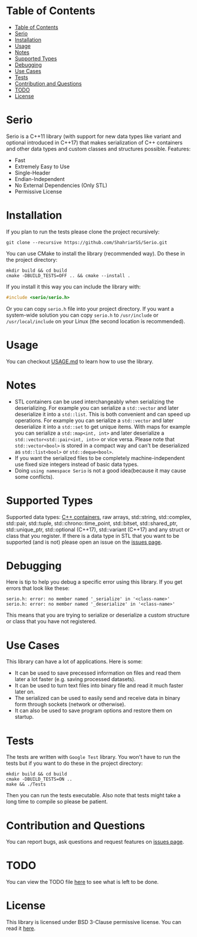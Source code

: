 # Table of Contents
- [Table of Contents](#table-of-contents)
- [Serio](#serio)
- [Installation](#installation)
- [Usage](#usage)
- [Notes](#notes)
- [Supported Types](#supported-types)
- [Debugging](#debugging)
- [Use Cases](#use-cases)
- [Tests](#tests)
- [Contribution and Questions](#contribution-and-questions)
- [TODO](#todo)
- [License](#license)

# Serio 
Serio is a C++11 library (with support for new data types like variant and optional introduced in C++17) that makes serialization of C++ containers and other data types and custom classes and structures possible. Features:

+ Fast
+ Extremely Easy to Use
+ Single-Header
+ Endian-Independent
+ No External Dependencies (Only STL) 
+ Permissive License

# Installation
If you plan to run the tests please clone the project recursively:

``` shell
git clone --recursive https://github.com/ShahriarSS/Serio.git
```

You can use CMake to install the library (recommended way). Do these in the project directory:

``` shell
mkdir build && cd build
cmake -DBUILD_TESTS=OFF .. && cmake --install .
```

If you install it this way you can include the library with:

``` c++
#include <serio/serio.h>
```

Or you can copy ```serio.h``` file into your project directory. If you want a system-wide solution you can copy ```serio.h``` to ```/usr/include``` or ```/usr/local/include``` on your Linux (the second location is recommended).

# Usage
You can checkout [USAGE.md](USAGE.md) to learn how to use the library.

# Notes
+ STL containers can be used interchangeably when serializing the deserializing. For example you can serialize a ```std::vector``` and later deserialize it into a ```std::list```. This is both convenient and can speed up operations. For example you can serialize a ```std::vector``` and later deserialize it into a ```std::set``` to get unique items. With maps for example you can serialize a ```std::map<int, int>``` and later deserialize a ```std::vector<std::pair<int, int>>``` or vice versa. Please note that ```std::vector<bool>``` is stored in a compact way and can't be deserialized as ```std::list<bool>``` or ```std::deque<bool>```.
+ If you want the serialized files to be completely machine-independent use fixed size integers instead of basic data types.
+ Doing ```using namespace Serio``` is not a good idea(because it may cause some conflicts).

# Supported Types
Supported data types: [C++ containers](http://www.cplusplus.com/reference/stl/), raw arrays, std::string, std::complex, std::pair, std::tuple, std::chrono::time_point, std::bitset, std::shared_ptr, std::unique_ptr, std::optional (C++17), std::variant (C++17) and any struct or class that you register. If there is a data type in STL that you want to be supported (and is not) please open an issue on the [issues page](../../issues).

# Debugging
Here is tip to help you debug a specific error using this library. If you get errors that look like these:

``` log
serio.h: error: no member named '_serialize' in '<class-name>'
serio.h: error: no member named '_deserialize' in '<class-name>'
```

This means that you are trying to serialize or deserialize a custom structure or class that you have not registered.

# Use Cases
This library can have a lot of applications. Here is some:

+ It can be used to save precessed information on files and read them later a lot faster (e.g. saving processed datasets).
+ It can be used to turn text files into binary file and read it much faster later on.
+ The serialized can be used to easily send and receive data in binary form through sockets (network or otherwise).
+ It can also be used to save program options and restore them on startup.

# Tests
The tests are written with ```Google Test``` library. You won't have to run the tests but if you want to do these in the project directory:

``` shell
mkdir build && cd build
cmake -DBUILD_TESTS=ON ..
make && ./Tests
```

Then you can run the tests executable. Also note that tests might take a long time to compile so please be patient.

# Contribution and Questions
You can report bugs, ask questions and request features on [issues page](../../issues).

# TODO
You can view the TODO file [here](TODO.md) to see what is left to be done.

# License
This library is licensed under BSD 3-Clause permissive license. You can read it [here](LICENSE.md).
